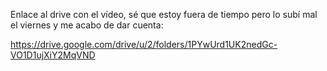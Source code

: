 Enlace al drive con el vídeo, sé que estoy fuera de tiempo pero lo subí mal el viernes y me acabo de dar cuenta:

https://drive.google.com/drive/u/2/folders/1PYwUrd1UK2nedGc-VO1D1ujXiY2MqVND

